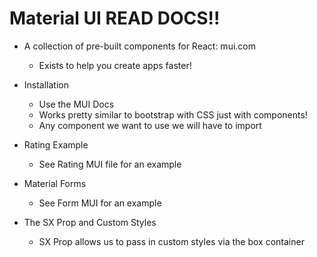 # Material UI  READ DOCS!!

- A collection of pre-built components for React: mui.com
    - Exists to help you create apps faster!

- Installation
    - Use the MUI Docs 
    - Works pretty similar to bootstrap with CSS just with components!
    - Any component we want to use we will have to import

- Rating Example
    - See Rating MUI file for an example

- Material Forms
    - See Form MUI for an example

- The SX Prop and Custom Styles
    - SX Prop allows us to pass in custom styles via the box container

